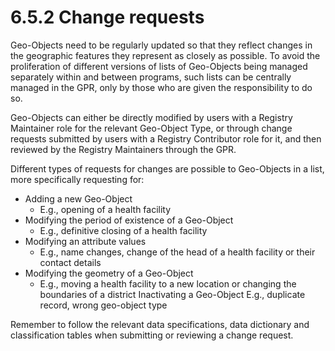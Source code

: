 # 6.5.2 Change requests

Geo-Objects need to be regularly updated so that they reflect changes in the geographic features they represent as closely as possible. To avoid the proliferation of different versions of lists of Geo-Objects being managed separately within and between programs, such lists can be centrally managed in the GPR, only by those who are given the responsibility to do so.

Geo-Objects can either be directly modified by users with a Registry Maintainer role for the relevant Geo-Object Type, or through change requests submitted by users with a Registry Contributor role for it, and then reviewed by the Registry Maintainers through the GPR.

Different types of requests for changes are possible to Geo-Objects in a list, more specifically requesting for:

* Adding a new Geo-Object&#x20;
  * E.g., opening of a health facility&#x20;
* Modifying the period of existence of a Geo-Object&#x20;
  * E.g., definitive closing of a health facility&#x20;
* Modifying an attribute values&#x20;
  * E.g., name changes, change of the head of a health facility or their contact details&#x20;
* Modifying the geometry of a Geo-Object&#x20;
  * E.g., moving a health facility to a new location or changing the boundaries of a district Inactivating a Geo-Object E.g., duplicate record, wrong geo-object type

Remember to follow the relevant data specifications, data dictionary and classification tables when submitting or reviewing a change request.
